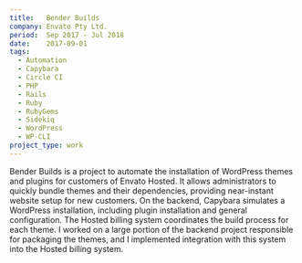 ```yaml
---
title:   Bender Builds
company: Envato Pty Ltd.
period:  Sep 2017 - Jul 2018
date:    2017-09-01
tags:
  - Automation
  - Capybara
  - Circle CI
  - PHP
  - Rails
  - Ruby
  - RubyGems
  - Sidekiq
  - WordPress
  - WP-CLI
project_type: work
---
```


Bender Builds is a project to automate the installation of WordPress themes
and plugins for customers of Envato Hosted. It allows administrators to
quickly bundle themes and their dependencies, providing near-instant website
setup for new customers. On the backend, Capybara simulates a WordPress
installation, including plugin installation and general configuration. The
Hosted billing system coordinates the build process for each theme. I worked
on a large portion of the backend project responsible for packaging the
themes, and I implemented integration with this system into the Hosted billing
system.
